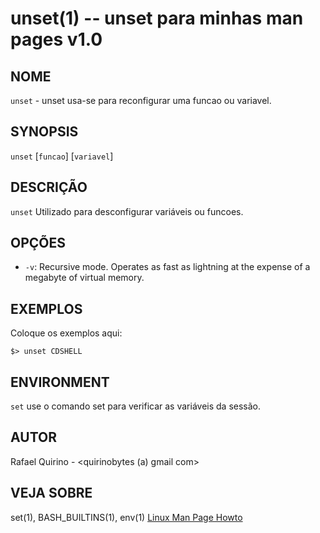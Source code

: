 unset(1) -- unset para minhas man pages v1.0
===============================================

NOME
----

`unset` - unset usa-se para reconfigurar uma funcao ou variavel.

SYNOPSIS
--------

`unset` [`funcao`] [`variavel`] 

DESCRIÇÃO
---------

`unset` Utilizado para desconfigurar variáveis ou funcoes.

OPÇÕES
------

* `-v`:
  Recursive mode. Operates as fast as lightning at the expense of a megabyte
  of virtual memory.

EXEMPLOS
--------

Coloque os exemplos aqui:

   `$> unset CDSHELL`


ENVIRONMENT
-----------

`set`
  use o comando set para verificar as variáveis da sessão.

AUTOR
-----

Rafael Quirino - <quirinobytes (a) gmail com>

VEJA SOBRE
----------

set(1), BASH_BUILTINS(1), env(1) [Linux Man Page Howto](
http://www.schweikhardt.net/man_page_howto.html)
